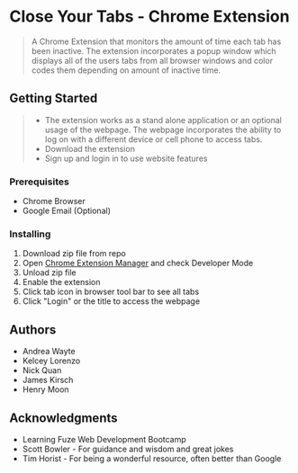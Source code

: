 # Close Your Tabs - Chrome Extension

>A Chrome Extension that monitors the amount of time each tab has been inactive. The extension incorporates a popup window which displays all of the users tabs from all browser windows and color codes them depending on amount of inactive time. 

## Getting Started

>* The extension works as a stand alone application or an optional usage of the webpage. The webpage incorporates the ability to log on with a different device or cell phone to access tabs. 
>* Download the extension 
>* Sign up and login in to use website features

### Prerequisites

* Chrome Browser
* Google Email (Optional)

### Installing

1. Download zip file from repo
2. Open [Chrome Extension Manager](chrome://extensions/) and check Developer Mode
3. Unload zip file
4. Enable the extension
5. Click tab icon in browser tool bar to see all tabs
6. Click "Login" or the title to access the webpage



## Authors

* Andrea Wayte
* Kelcey Lorenzo
* Nick Quan
* James Kirsch
* Henry Moon 


## Acknowledgments

* Learning Fuze Web Development Bootcamp
* Scott Bowler - For guidance and wisdom and great jokes
* Tim Horist - For being a wonderful resource, often better than Google

